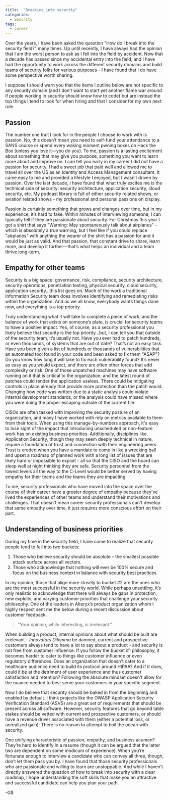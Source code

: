 ```yaml
---
title:  "Breaking into security"
categories: 
  - Security
tags:
  - career
---
```


Over the years, I have been asked the question "How do I break into the security field?" many times. Up until recently, I have always had the opinion that I am the worst person to ask as I fell into the field by accident. Now that a decade has passed since my accidental entry into the field, and I have had the opportunity to work across the different security domains and build teams of security folks for various purposes - I have found that I do have some perspective worth sharing.

I suppose I should warn you that the items I outline below are not specific to any security domain (and I don’t want to start yet another flame war around if people working in security should know how to code) but are instead the top things I tend to look for when hiring and that I consider for my own next role.

## Passion

The number one trait I look for in the people I choose to work with is passion. No, this doesn’t mean you need to self-fund your attendance to a SANS course or spend every waking moment pwning boxes on Hack the Box (unless you love it—you do you). To me, passion is a lasting excitement about something that may give you purpose, something you want to learn more about and improve on. I can tell you early in my career I did not have a passion for security. I had a sweet job that paid well and allowed me to travel all over the US as an Identity and Access Management consultant. It came easy to me and provided a lifestyle I enjoyed, but I wasn’t driven by passion. Over the last decade, I have found that what truly excites me is the technical side of security: security architecture, application security, cloud security, etc. My podcast library is full of either security related shows, or aviation related shows - my professional and personal passions on display. 

Passion is certainly something that grows and changes over time, but in my experience, it’s hard to fake. Within minutes of interviewing someone, I can typically tell if they are passionate about security. For Christmas this year I got a shirt that says "Warning: May spontaneously talk about airplanes" - which is absolutely a true warning, but I feel like if you could replace "airplanes" with anything the wearer of the shirt has a passion for and it would be just as valid. And that passion, that constant drive to share, learn more, and develop it further—that’s what helps an individual and a team thrive long-term.

## Empathy for other teams

Security is a big space: governance, risk, compliance, security architecture, security operations, penetration testing, physical security, cloud security, application security…this list goes on. Much of the work a traditional Information Security team does involves identifying and remediating risks within the organization. And as we all know, everybody wants things done now, and everything is a top priority.

Truly understanding what it will take to complete a piece of work, and the balance of work that exists on someone’s plate, is crucial for security teams to have a positive impact. Yes, of course, as a security professional you likely believe that security is the top priority…but, I can tell you that outside of the security team, it’s usually not. Have you ever had to patch hundreds, or even thousands, of systems that are out of date? That’s not an easy task. Have you been given a list of hundreds or thousands of vulnerabilities that an automated tool found in your code and been asked to fix them "ASAP"? Do you know how long it will take to fix each vulnerability found? It’s never as easy as you would expect, and there are often other forces that add complexity or risk. One of those unpatched machines may have software running on it that is critical to the organization, and the latest round of patches could render the application useless. There could be mitigating controls in place already that provide more protection than the patch would. Changing how code was written due to a static analysis could violate internal development standards, or the analysis could have missed where you were doing the proper escaping outside of the current file. 

CISOs are often tasked with improving the security posture of an organization, and many I have worked with rely on metrics available to them from their tools. When using this manage-by-numbers approach, it's easy to lose sight of the impact that introducing unscheduled or non-feature work has on existing business priorities. Additionally, disciplines like Application Security, though they may seem deeply technical in nature, require a foundation of trust and connection with their engineering peers. Trust is eroded when you have a mandate to come in like a wrecking ball and upset a roadmap of planned work with a long list of issues that are likely hard or impossible to exploit - all so that the CISO and the board can sleep well at night thinking they are safe. Security personnel from the lowest levels all the way to the C-Level would be better served by having empathy for their teams and the teams they are impacting.

To me, security professionals who have moved into the space over the course of their career have a greater degree of empathy because they've lived the experiences of other teams and understand their motivations and challenges. That doesn't mean career security professionals can't develop that same empathy over time, it just requires more conscious effort on their part.
 
## Understanding of business priorities

During my time in the security field, I have come to realize that security people tend to fall into two buckets:
1.	Those who believe security should be absolute – the smallest possible attack surface across all vectors.
2.	Those who acknowledge that nothing will ever be 100% secure and focus on the business context in balance with security best practices 

In my opinion, those that align more closely to bucket #2 are the ones who are the most successful in the security world. While perhaps unsettling, it’s only realistic to acknowledge that there will always be gaps in protection, new exploits, and varying customer priorities that challenge your security philosophy. One of the leaders in Alteryx’s product organization whom I highly respect sent me the below during a recent discussion about customer feedback.

> "Your opinion, while interesting, is irrelevant."

When building a product, internal opinions about what should be built are irrelevant - *Innovators Dilemma* be damned, current and prospective customers always tend to have a lot to say about a product - and security is not free from customer influence. If you follow the bucket #1 philosophy, it becomes harder to cater to things like customer influence or even regulatory differences. Does an organization that doesn't cater to a healthcare audience need to build its protocol around HIPAA? And if it does, could it be at the detriment of user experience and thus customer satisfaction and retention? Following the absolute mindset doesn't allow for the nuance needed to best serve your customers in your specific segment.

Now I do believe that security should be baked in from the beginning and enabled by default. I think projects like the OWASP Application Security Verification Standard (ASVS) are a great set of requirements that should be present across all software. However, security features that go beyond table stakes should be vetted with current and prospective customers, or should have a revenue driver associated with them (either a potential loss, or unrealized gain). There is no reason to attempt to boil the ocean with security.

One unifying characteristic of passion, empathy, and business acumen? They’re hard to identify in a resume (though it can be argued that the latter two are dependent on some modicum of experience). When you’re fortunate enough to interview a candidate who can convey all three, though, don’t let them pass you by. I have found that those security professionals who are passionate and willing to learn are unstoppable. And while I haven’t directly answered the question of how to break into security with a clear roadmap, I hope understanding the soft skills that make you an attractive and successful candidate can help you plan your path. 

-G$